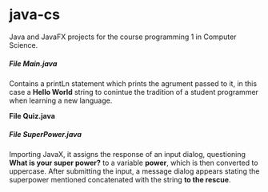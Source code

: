 # java-cs
Java and JavaFX projects for the course programming 1 in Computer Science.  

<h5>File Main.java</h5>
<p>Contains a printLn statement which prints the agrument passed to it, in this case a <b>Hello World</b> string to conintue the tradition of a student programmer when learning a new language. </p>

<b>File Quiz.java</b>

<h5>File SuperPower.java</h5>
<p>Importing JavaX, it assigns the response of an input dialog, questioning <b>What is your super power?</b> to a variable <b>power</b>, which is then converted to uppercase. After submitting the input, a message dialog appears stating the superpower mentioned concatenated with the string <b>to the rescue</b>.</p>
